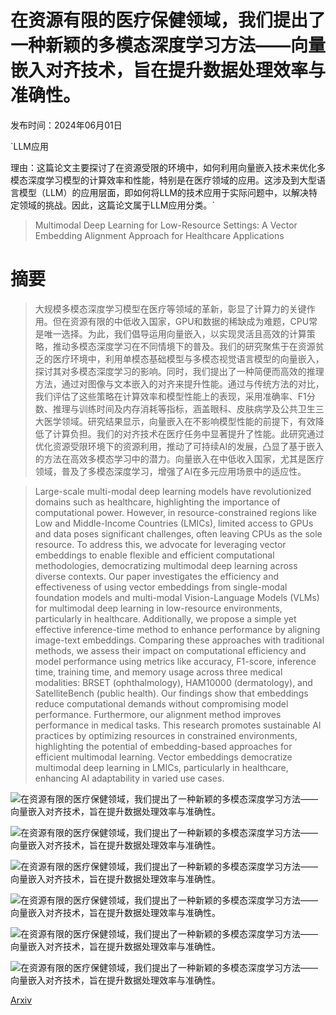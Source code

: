 # 在资源有限的医疗保健领域，我们提出了一种新颖的多模态深度学习方法——向量嵌入对齐技术，旨在提升数据处理效率与准确性。

发布时间：2024年06月01日

`LLM应用

理由：这篇论文主要探讨了在资源受限的环境中，如何利用向量嵌入技术来优化多模态深度学习模型的计算效率和性能，特别是在医疗领域的应用。这涉及到大型语言模型（LLM）的应用层面，即如何将LLM的技术应用于实际问题中，以解决特定领域的挑战。因此，这篇论文属于LLM应用分类。`

> Multimodal Deep Learning for Low-Resource Settings: A Vector Embedding Alignment Approach for Healthcare Applications

# 摘要

> 大规模多模态深度学习模型在医疗等领域的革新，彰显了计算力的关键作用。但在资源有限的中低收入国家，GPU和数据的稀缺成为难题，CPU常是唯一选择。为此，我们倡导运用向量嵌入，以实现灵活且高效的计算策略，推动多模态深度学习在不同情境下的普及。我们的研究聚焦于在资源贫乏的医疗环境中，利用单模态基础模型与多模态视觉语言模型的向量嵌入，探讨其对多模态深度学习的影响。同时，我们提出了一种简便而高效的推理方法，通过对图像与文本嵌入的对齐来提升性能。通过与传统方法的对比，我们评估了这些策略在计算效率和模型性能上的表现，采用准确率、F1分数、推理与训练时间及内存消耗等指标，涵盖眼科、皮肤病学及公共卫生三大医学领域。研究结果显示，向量嵌入在不影响模型性能的前提下，有效降低了计算负担。我们的对齐技术在医疗任务中显著提升了性能。此研究通过优化资源受限环境下的资源利用，推动了可持续AI的发展，凸显了基于嵌入的方法在高效多模态学习中的潜力。向量嵌入在中低收入国家，尤其是医疗领域，普及了多模态深度学习，增强了AI在多元应用场景中的适应性。

> Large-scale multi-modal deep learning models have revolutionized domains such as healthcare, highlighting the importance of computational power. However, in resource-constrained regions like Low and Middle-Income Countries (LMICs), limited access to GPUs and data poses significant challenges, often leaving CPUs as the sole resource. To address this, we advocate for leveraging vector embeddings to enable flexible and efficient computational methodologies, democratizing multimodal deep learning across diverse contexts.
  Our paper investigates the efficiency and effectiveness of using vector embeddings from single-modal foundation models and multi-modal Vision-Language Models (VLMs) for multimodal deep learning in low-resource environments, particularly in healthcare. Additionally, we propose a simple yet effective inference-time method to enhance performance by aligning image-text embeddings. Comparing these approaches with traditional methods, we assess their impact on computational efficiency and model performance using metrics like accuracy, F1-score, inference time, training time, and memory usage across three medical modalities: BRSET (ophthalmology), HAM10000 (dermatology), and SatelliteBench (public health).
  Our findings show that embeddings reduce computational demands without compromising model performance. Furthermore, our alignment method improves performance in medical tasks. This research promotes sustainable AI practices by optimizing resources in constrained environments, highlighting the potential of embedding-based approaches for efficient multimodal learning. Vector embeddings democratize multimodal deep learning in LMICs, particularly in healthcare, enhancing AI adaptability in varied use cases.

![在资源有限的医疗保健领域，我们提出了一种新颖的多模态深度学习方法——向量嵌入对齐技术，旨在提升数据处理效率与准确性。](../../../paper_images/2406.02601/x1.png)

![在资源有限的医疗保健领域，我们提出了一种新颖的多模态深度学习方法——向量嵌入对齐技术，旨在提升数据处理效率与准确性。](../../../paper_images/2406.02601/x2.png)

![在资源有限的医疗保健领域，我们提出了一种新颖的多模态深度学习方法——向量嵌入对齐技术，旨在提升数据处理效率与准确性。](../../../paper_images/2406.02601/x3.png)

![在资源有限的医疗保健领域，我们提出了一种新颖的多模态深度学习方法——向量嵌入对齐技术，旨在提升数据处理效率与准确性。](../../../paper_images/2406.02601/x4.png)

![在资源有限的医疗保健领域，我们提出了一种新颖的多模态深度学习方法——向量嵌入对齐技术，旨在提升数据处理效率与准确性。](../../../paper_images/2406.02601/x5.png)

![在资源有限的医疗保健领域，我们提出了一种新颖的多模态深度学习方法——向量嵌入对齐技术，旨在提升数据处理效率与准确性。](../../../paper_images/2406.02601/x6.png)

[Arxiv](https://arxiv.org/abs/2406.02601)
